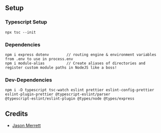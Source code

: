 ## Setup

### Typescript Setup

```shell
npx tsc --init
```

### Dependencies

```shell
npm i express dotenv        // routing engine & environment variables from .env to use in process.env
npm i module-alias          // Create aliases of directories and register custom module paths in NodeJS like a boss!
```

### Dev-Dependencies

```shell
npm i -D typescript tsc-watch eslint prettier eslint-config-prettier
eslint-plugin-prettier @typescript-eslint/parser
@typescript-eslint/eslint-plugin @types/node @types/express
```

## Credits

- [Jason
  Merrett](https://github.com/JasonMerrett/nodejs-api-from-scratch/tree/master/src)
